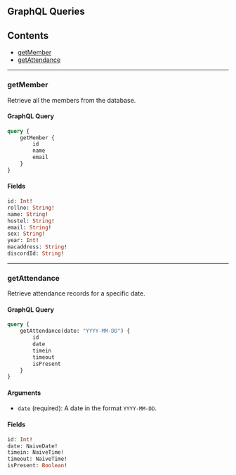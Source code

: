 ## GraphQL Queries

## Contents
- [getMember](#getmember)
- [getAttendance](#getattendance)

---

### getMember
Retrieve all the members from the database.

#### GraphQL Query
```graphql
query {
    getMember {
        id
        name
        email
    }
}
```

#### Fields
```graphql
id: Int!
rollno: String!
name: String!
hostel: String!
email: String!
sex: String!
year: Int!
macaddress: String!
discordId: String!
```

---

### getAttendance
Retrieve attendance records for a specific date.

#### GraphQL Query
```graphql
query {
    getAttendance(date: "YYYY-MM-DD") {
        id
        date
        timein
        timeout
        isPresent
    }
}
```

#### Arguments
- `date` (required): A date in the format `YYYY-MM-DD`.

#### Fields
```graphql
id: Int!
date: NaiveDate!
timein: NaiveTime!
timeout: NaiveTime!
isPresent: Boolean!
```
